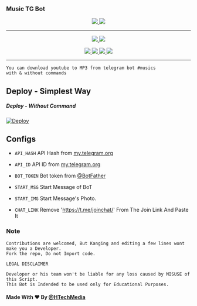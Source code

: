 ### Music TG Bot

  </a>
</p>
<p align="center">
  <a href="https://github.com/HTechMediaYT/Music-TG-Bot/stars">
    <img src="https://img.shields.io/github/stars/HTechMediaYT/Music-TG-Bot?label=Star&style=social"
  </a>
  
  <a href="https://github.com/HTechMediaYT/Music-TG-Bot/fork">
    <img src="https://img.shields.io/github/forks/HTechMediaYT/Music-TG-Bot?label=Fork&style=social">
  </a>  

---
    
<p align="center">
  <a href="https://www.youtube.com/channel/UCrAM4Fg0zn7uLgAAfII-SWQ">
    <img src="https://img.shields.io/badge/youtube-grey?style=for-the-badge&logo=youtube"/>
  </a>
  <a href="https://github.com/HTechMediaYT">
    <img src="https://img.shields.io/github/followers/HTechMediaYT?label=GitHub&logo=github&style=for-the-badge&color=blue"/>
  </a>  
</p>  
<p align="center">  
  <a href="https://instagram.com/h_tech_media">
    <img src="https://img.shields.io/badge/Instagram-grey?style=for-the-badge&logo=instagram"/>
  </a>
  <a href="https://www.facebook.com/HTechMediaYT">
    <img src="https://img.shields.io/badge/facebook-grey?style=for-the-badge&logo=facebook"/>
  </a> 
  <a href="https://telegram.me/HTechMedia">
    <img src="https://img.shields.io/badge/Telegram-grey?style=for-the-badge&logo=telegram"/>
  </a>
  <a href="https://telegram.me/HTechMediaSupport">
    <img src="https://img.shields.io/badge/Support-grey?style=for-the-badge&logo=telegram"/>
  </a>  
</p>

---

```
You can download youtube to MP3 from telegram bot #musics
with & without commands
```

## Deploy - Simplest Way

##### Deploy - Without Command
[![Deploy](https://www.herokucdn.com/deploy/button.svg)](https://heroku.com/deploy?template=https://github.com/HTechMediaYT/Music-TG-Bot/tree/main)


## Configs

* `API_HASH` API Hash from [my.telegram.org](https://my.telegram.org/)

* `API_ID` API ID from [my.telegram.org](https://my.telegram.org/)

* `BOT_TOKEN` Bot token from [@BotFather](https://telegram.dog/BotFather)

* `START_MSG` Start Message of BoT
    
* `START_IMG` Start Message's Photo.
    
* `CHAT_LINK` Remove 'https://t.me/joinchat/' From The Join Link And Paste It    
  
### Note

```
Contributions are welcomed, But Kanging and editing a few lines wont make you a Developer.
Fork the repo, Do not Import code.

```
  
```
LEGAL DISCLAIMER

Developer or his team won't be liable for any loss caused by MISUSE of this Script.
This Bot is Indended to be used only for Educational Purposes.

```    

#### Made With ❤ By [@HTechMedia](https://telegram.dog/HTechMedia)

